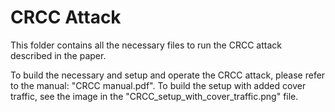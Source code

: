 # CRCC Attack

This folder contains all the necessary files to run the CRCC attack described in the paper.

To build the necessary and setup and operate the CRCC attack, please refer to the manual: "CRCC manual.pdf". To build the setup with added cover traffic, see the image in the "CRCC_setup_with_cover_traffic.png" file.
